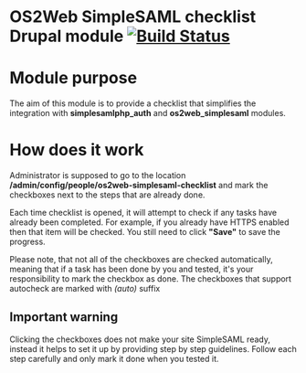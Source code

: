 # OS2Web SimpleSAML checklist Drupal module  [![Build Status](https://travis-ci.org/OS2web/os2web_simplesaml_checklist.svg?branch=8.x)](https://travis-ci.org/OS2web/os2web_simplesaml_checklist)

# Module purpose

The aim of this module is to provide a checklist that simplifies the integration with **simplesamlphp_auth** and **os2web_simplesaml** modules.

# How does it work

Administrator is supposed to go to the location **/admin/config/people/os2web-simplesaml-checklist** and mark the checkboxes next to the steps that are already done.

Each time checklist is opened, it will attempt to check if any tasks have already been completed. For example, if you already have HTTPS enabled then that item will be checked. You still need to click **"Save"** to save the progress.

Please note, that not all of the checkboxes are checked automatically, meaning that if a task has been done by you and tested, it's your responsibility to mark the checkbox as done. The checkboxes that support autocheck are marked with <i>(auto)</i> suffix 

## Important warning
Clicking the checkboxes does not make your site SimpleSAML ready, instead it helps to set it up by providing step by step guidelines. Follow each step carefully and only mark it done when you tested it.
